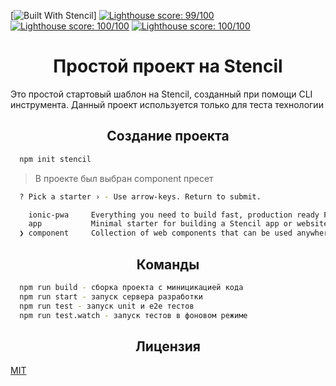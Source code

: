 [![Built With Stencil](https://img.shields.io/badge/-Built%20With%20Stencil-16161d.svg?logo=data%3Aimage%2Fsvg%2Bxml%3Bbase64%2CPD94bWwgdmVyc2lvbj0iMS4wIiBlbmNvZGluZz0idXRmLTgiPz4KPCEtLSBHZW5lcmF0b3I6IEFkb2JlIElsbHVzdHJhdG9yIDE5LjIuMSwgU1ZHIEV4cG9ydCBQbHVnLUluIC4gU1ZHIFZlcnNpb246IDYuMDAgQnVpbGQgMCkgIC0tPgo8c3ZnIHZlcnNpb249IjEuMSIgaWQ9IkxheWVyXzEiIHhtbG5zPSJodHRwOi8vd3d3LnczLm9yZy8yMDAwL3N2ZyIgeG1sbnM6eGxpbms9Imh0dHA6Ly93d3cudzMub3JnLzE5OTkveGxpbmsiIHg9IjBweCIgeT0iMHB4IgoJIHZpZXdCb3g9IjAgMCA1MTIgNTEyIiBzdHlsZT0iZW5hYmxlLWJhY2tncm91bmQ6bmV3IDAgMCA1MTIgNTEyOyIgeG1sOnNwYWNlPSJwcmVzZXJ2ZSI%2BCjxzdHlsZSB0eXBlPSJ0ZXh0L2NzcyI%2BCgkuc3Qwe2ZpbGw6I0ZGRkZGRjt9Cjwvc3R5bGU%2BCjxwYXRoIGNsYXNzPSJzdDAiIGQ9Ik00MjQuNywzNzMuOWMwLDM3LjYtNTUuMSw2OC42LTkyLjcsNjguNkgxODAuNGMtMzcuOSwwLTkyLjctMzAuNy05Mi43LTY4LjZ2LTMuNmgzMzYuOVYzNzMuOXoiLz4KPHBhdGggY2xhc3M9InN0MCIgZD0iTTQyNC43LDI5Mi4xSDE4MC40Yy0zNy42LDAtOTIuNy0zMS05Mi43LTY4LjZ2LTMuNkgzMzJjMzcuNiwwLDkyLjcsMzEsOTIuNyw2OC42VjI5Mi4xeiIvPgo8cGF0aCBjbGFzcz0ic3QwIiBkPSJNNDI0LjcsMTQxLjdIODcuN3YtMy42YzAtMzcuNiw1NC44LTY4LjYsOTIuNy02OC42SDMzMmMzNy45LDAsOTIuNywzMC43LDkyLjcsNjguNlYxNDEuN3oiLz4KPC9zdmc%2BCg%3D%3D&colorA=16161d&style=flat-square)]
[![Lighthouse score: 99/100](https://lighthouse-badge.appspot.com/?score=99&category=Performance&compact&cachebust)](https://github.com/ebidel/lighthouse-badge)
[![Lighthouse score: 100/100](https://lighthouse-badge.appspot.com/?score=100&category=SEO&compact&cachebust)](https://github.com/ebidel/lighthouse-badge)
[![Lighthouse score: 100/100](https://lighthouse-badge.appspot.com/?score=100&category=Accessibility&compact&cachebust)](https://github.com/ebidel/lighthouse-badge)

<h1 align="center">Простой проект на Stencil</h1>

Это простой стартовый шаблон на Stencil, созданный при помощи CLI инструмента. Данный проект используется только для теста технологии

<h2 align="center">Создание проекта</h2>

```bash
  npm init stencil
```

> В проекте был выбран component пресет

```bash
  ? Pick a starter › - Use arrow-keys. Return to submit.

    ionic-pwa     Everything you need to build fast, production ready PWAs
    app           Minimal starter for building a Stencil app or website
  ❯ component     Collection of web components that can be used anywhere
```

<h2 align="center">Команды</h2>

```bash
  npm run build - сборка проекта с миницикацией кода
  npm run start - запуск сервера разработки
  npm run test - запуск unit и e2e тестов
  npm run test.watch - запуск тестов в фоновом режиме
```

<h2 align="center">Лицензия</h2>

[MIT](/LICENSE)

